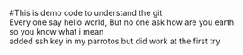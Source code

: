 #This is demo code to understand the git\
Every one say hello world, But no one ask how are you earth\
so you know what i mean\
added ssh key in my parrotos but
did work at the first  try